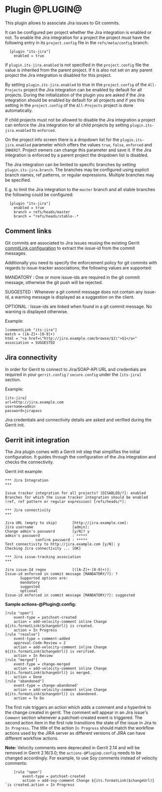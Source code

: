 Plugin @PLUGIN@
===============

This plugin allows to associate Jira issues to Git commits.

It can be configured per project whether the Jira integration is
enabled or not. To enable the Jira integration for a project the
project must have the following entry in its `project.config` file in
the `refs/meta/config` branch:

```
  [plugin "its-jira"]
    enabled = true
```

If `plugin.its-jira.enabled` is not specified in the `project.config` file
the value is inherited from the parent project. If it is also not set
on any parent project the Jira integration is disabled for this
project.

By setting `plugin.its-jira.enabled` to true in the `project.config` of the
`All-Projects` project the Jira integration can be enabled by default
for all projects. During the initialization of the plugin you are asked
if the Jira integration should be enabled by default for all projects
and if yes this setting in the `project.config` of the `All-Projects`
project is done automatically.

If child projects must not be allowed to disable the Jira integration
a project can enforce the Jira integration for all child projects by
setting `plugin.its-jira.enabled` to `enforced`.

On the project info screen there is a dropdown list for the
`plugin.its-jira.enabled` parameter which offers the values `true`,
`false`, `enforced` and `INHERIT`. Project owners can change this
parameter and save it. If the Jira integration is enforced by a parent
project the dropdown list is disabled.

The Jira integration can be limited to specific branches by setting
`plugin.its-jira.branch`. The branches may be configured using explicit
branch names, ref patterns, or regular expressions. Multiple branches
may be specified.

E.g. to limit the Jira integration to the `master` branch and all
stable branches the following could be configured:

```
  [plugin "its-jira"]
    enabled = true
    branch = refs/heads/master
    branch = ^refs/heads/stable-.*
```

Comment links
----------------

Git commits are associated to Jira issues reusing the existing Gerrit
[commitLink configuration][1] to extract the issue-id from the commit
messages.

[1]: ../../../Documentation/config-gerrit.html#__a_id_commentlink_a_section_commentlink

Additionally you need to specify the enforcement policy for git commits
with regards to issue-tracker associations; the following values are supported:

MANDATORY
:	 One or more issue-ids are required in the git commit message, otherwise
	 the git push will be rejected.

SUGGESTED
:	 Whenever a git commit message does not contain any issue-id,
	 a warning message is displayed as a suggestion on the client.

OPTIONAL
:	 Issue-ids are linked when found in a git commit message. No warning is
	 displayed otherwise.

Example:

    [commentLink "its-jira"]
    match = ([A-Z]+-[0-9]+)
    html = "<a href=\"http://jira.example.com/browse/$1\">$1</a>"
    association = SUGGESTED

Jira connectivity
-----------------

In order for Gerrit to connect to Jira/SOAP-API URL and credentials
are required in your `gerrit.config` / `secure.config` under the
`[its-jira]` section.

Example:

    [its-jira]
    url=http://jira.example.com
    username=admin
    password=jirapass

Jira credentials and connectivity details are asked and verified during the Gerrit init.

Gerrit init integration
-----------------------

The Jira plugin comes with a Gerrit init step that simplifies the
initial configuration. It guides through the configuration of the Jira
integration and checks the connectivity.

Gerrit init example:

    *** Jira Integration
    ***

    Issue tracker integration for all projects? [DISABLED/?]: enabled
    Branches for which the issue tracker integration should be enabled (ref, ref pattern or regular expression) [refs/heads/*]:

    *** Jira connectivity
    ***

    Jira URL (empty to skip)       [http://jira.example.com]:
    Jira username                  [admin]:
    Change admin's password        [y/N]? y
    admin's password               : *****
                  confirm password : *****
    Test connectivity to http://jira.example.com [y/N]: y
    Checking Jira connectivity ... [OK]

    *** Jira issue-tracking association
    ***

    Jira issue-Id regex            [([A-Z]+-[0-9]+)]:
    Issue-id enforced in commit message [MANDATORY/?]: ?
           Supported options are:
           mandatory
           suggested
           optional
    Issue-id enforced in commit message [MANDATORY/?]: suggested

**Sample actions-@Plugin@.config:**

	[rule "open"]
	    event-type = patchset-created
	    action = add-velocity-comment inline Change ${its.formatLink($changeUrl)} is created.
	    action = In Progress
	[rule "resolve"]
	    event-type = comment-added
	    approval-Code-Review = 2
	    action = add-velocity-comment inline Change ${its.formatLink($changeUrl)} is verified.
	    action = In Review
	[rule "merged"]
	    event-type = change-merged
	    action = add-velocity-comment inline Change ${its.formatLink($changeUrl)} is merged.
	    action = Done
	[rule "abandoned"]
	    event-type = change-abandoned'
	    action = add-velocity-comment inline Change ${its.formatLink($changeUrl)} is abandoned.
	    action = To Do

The first rule triggers an action which adds a comment and a hyperlink to the change created
in gerrit. The comment will appear in an Jira issue's `Comment` section whenever a patchset-created event
is triggered. The second action item in the first rule transitions the state of the issue
in Jira to `In Progress`. The title of the action `In Progress` should match the workflow actions
used by the JIRA server as different versions of JIRA can have different workflow actions.

**Note:** Velocity comments were deprecated in Gerrit 2.14 and will be removed in Gerrit 2.16/3.0;
the `actions-@Plugin@.config` needs to be changed accordingly. For example, to use Soy comments instead
of velocity comments:

        [rule "open"]
            event-type = patchset-created
            action = add-soy-comment Change ${its.formatLink($changeUrl)} `is created.action = In Progress

